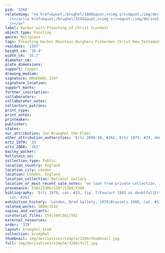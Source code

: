 ```yaml
---
pid: '3260'
relatedimg: "<a href=&quot;/brughel/3806&quot;><img src=&quot;/img/derivatives/simple/3806/thumbnail.jpg&quot;
  /></a>|<a href=&quot;/brughel/3542&quot;><img src=&quot;/img/derivatives/simple/3542/thumbnail.jpg&quot;
  /></a>"
label: Harbor with Preaching of Christ (London)
object_type: Painting
genre: Religious
tags: Preaching Harbor Mountain Burghers Fishermen Christ New_Testament Boat
realdate: '1597'
height_cm: '26.4'
width_cm: '35.7'
diameter_cm: 
plate_dimensions: 
support: Copper
drawing_medium: 
signature: BRUEGHEL 1597
signature_location: 
support_marks: 
further_inscription: 
collaborators: 
collaborator_notes: 
collectors_patrons: 
print_type: 
print_notes: 
printmaker: 
publisher: 
states: 
our_attribution: Jan Brueghel the Elder
other_attribution_authorities: 'Ertz 2008-10, #262, Ertz 1979, #33, Honig database'
ertz_1979: '33'
ertz_2008: '262'
bailey_walker: 
hollstein_no: 
collection_type: Public
location_country: England
location_city: London
location: London, England
location_collection: National Gallery
location_or_most_recent_sale_notes: 'on loan from private collection, inv. #L1112'
provenance: 5385|5386|5387|5388|5389
bibliography: 'Ertz 1979, cat. #33, fig. 7|Foucart 1981 as doubtful|Ertz 2008-10,
  cat. #262'
exhibition_history: 'London, Brod Gallery, 1979|Brussels 1980, cat. #116'
related_works: 3806|3542
copies_and_variants: 
curatorial_files: 559|560|561|562
external_resources: 
order: '339'
layout: brueghel_item
collection: brueghel
thumbnail: img/derivatives/simple/3260/thumbnail.jpg
full: img/derivatives/simple/3260/full.jpg
---
```


